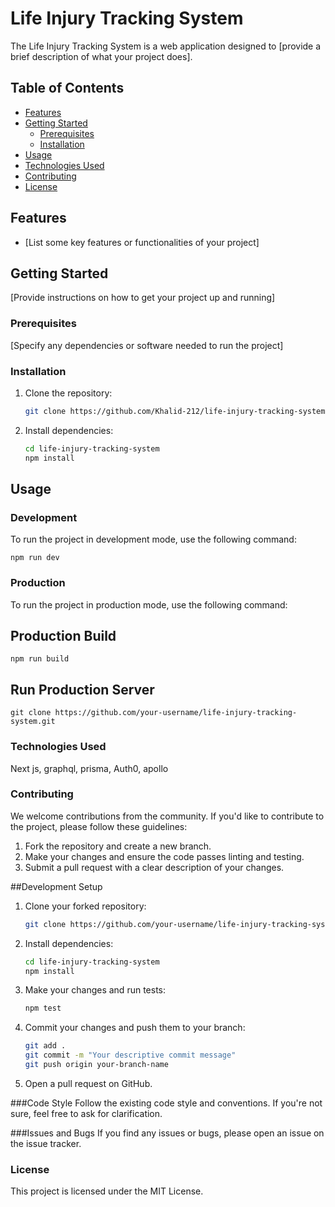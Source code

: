 # Life Injury Tracking System

The Life Injury Tracking System is a web application designed to [provide a brief description of what your project does].

## Table of Contents

- [Features](#features)
- [Getting Started](#getting-started)
  - [Prerequisites](#prerequisites)
  - [Installation](#installation)
- [Usage](#usage)
- [Technologies Used](#technologies-used)
- [Contributing](#contributing)
- [License](#license)

## Features

- [List some key features or functionalities of your project]

## Getting Started

[Provide instructions on how to get your project up and running]

### Prerequisites

[Specify any dependencies or software needed to run the project]

### Installation

1. Clone the repository:

   ```bash
   git clone https://github.com/Khalid-212/life-injury-tracking-system.git
2. Install dependencies:

   ```bash
   cd life-injury-tracking-system
   npm install

## Usage

### Development

  To run the project in development mode, use the following command:

    npm run dev

### Production
To run the project in production mode, use the following command:

## Production Build
    npm run build

## Run Production Server
    
    git clone https://github.com/your-username/life-injury-tracking-system.git

### Technologies Used

Next js, graphql, prisma, Auth0, apollo

### Contributing
We welcome contributions from the community. If you'd like to contribute to the project, please follow these guidelines:

1. Fork the repository and create a new branch.
2. Make your changes and ensure the code passes linting and testing.
3. Submit a pull request with a clear description of your changes.

##Development Setup
1. Clone your forked repository:
   ```bash
   git clone https://github.com/your-username/life-injury-tracking-system.git
2. Install dependencies:
   ```bash
   cd life-injury-tracking-system
   npm install
3. Make your changes and run tests:
   ```bash
   npm test
4. Commit your changes and push them to your branch:
   ```bash
   git add .
   git commit -m "Your descriptive commit message"
   git push origin your-branch-name
5. Open a pull request on GitHub.

###Code Style
Follow the existing code style and conventions. If you're not sure, feel free to ask for clarification.

###Issues and Bugs
If you find any issues or bugs, please open an issue on the issue tracker.


### License
This project is licensed under the MIT License.
